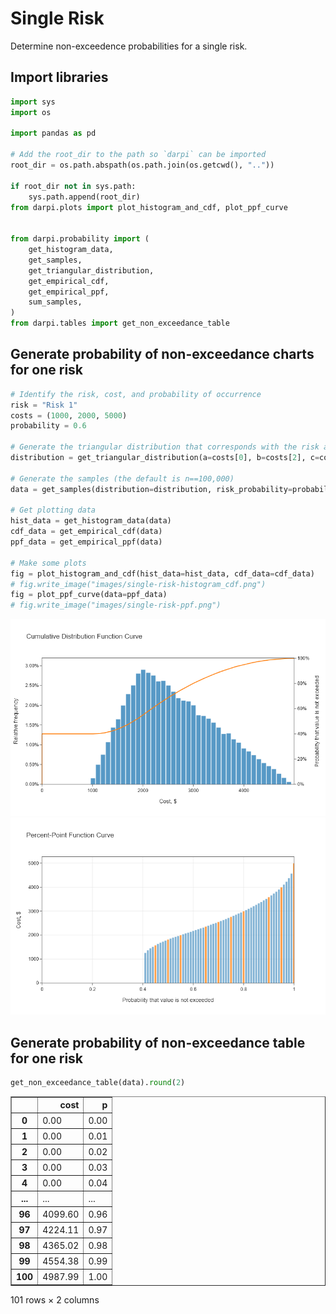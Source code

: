 # Single Risk

Determine non-exceedence probabilities for a single risk.

## Import libraries


```python
import sys
import os

import pandas as pd

# Add the root_dir to the path so `darpi` can be imported
root_dir = os.path.abspath(os.path.join(os.getcwd(), ".."))

if root_dir not in sys.path:
    sys.path.append(root_dir)
from darpi.plots import plot_histogram_and_cdf, plot_ppf_curve


from darpi.probability import (
    get_histogram_data,
    get_samples,
    get_triangular_distribution,
    get_empirical_cdf,
    get_empirical_ppf,
    sum_samples,
)
from darpi.tables import get_non_exceedance_table
```

## Generate probability of non-exceedance charts for one risk


```python
# Identify the risk, cost, and probability of occurrence
risk = "Risk 1"
costs = (1000, 2000, 5000)
probability = 0.6

# Generate the triangular distribution that corresponds with the risk above
distribution = get_triangular_distribution(a=costs[0], b=costs[2], c=costs[1])

# Generate the samples (the default is n==100,000)
data = get_samples(distribution=distribution, risk_probability=probability)

# Get plotting data
hist_data = get_histogram_data(data)
cdf_data = get_empirical_cdf(data)
ppf_data = get_empirical_ppf(data)

# Make some plots
fig = plot_histogram_and_cdf(hist_data=hist_data, cdf_data=cdf_data)
# fig.write_image("images/single-risk-histogram_cdf.png")
fig = plot_ppf_curve(data=ppf_data)
# fig.write_image("images/single-risk-ppf.png")
```

![histogram_cdf](images/single-risk-histogram_cdf.png)
![ppf](images/single-risk-ppf.png)


## Generate probability of non-exceedance table for one risk


```python
get_non_exceedance_table(data).round(2)
```




<div>
<style scoped>
    .dataframe tbody tr th:only-of-type {
        vertical-align: middle;
    }

    .dataframe tbody tr th {
        vertical-align: top;
    }

    .dataframe thead th {
        text-align: right;
    }
</style>
<table border="1" class="dataframe">
  <thead>
    <tr style="text-align: right;">
      <th></th>
      <th>cost</th>
      <th>p</th>
    </tr>
  </thead>
  <tbody>
    <tr>
      <th>0</th>
      <td>0.00</td>
      <td>0.00</td>
    </tr>
    <tr>
      <th>1</th>
      <td>0.00</td>
      <td>0.01</td>
    </tr>
    <tr>
      <th>2</th>
      <td>0.00</td>
      <td>0.02</td>
    </tr>
    <tr>
      <th>3</th>
      <td>0.00</td>
      <td>0.03</td>
    </tr>
    <tr>
      <th>4</th>
      <td>0.00</td>
      <td>0.04</td>
    </tr>
    <tr>
      <th>...</th>
      <td>...</td>
      <td>...</td>
    </tr>
    <tr>
      <th>96</th>
      <td>4099.60</td>
      <td>0.96</td>
    </tr>
    <tr>
      <th>97</th>
      <td>4224.11</td>
      <td>0.97</td>
    </tr>
    <tr>
      <th>98</th>
      <td>4365.02</td>
      <td>0.98</td>
    </tr>
    <tr>
      <th>99</th>
      <td>4554.38</td>
      <td>0.99</td>
    </tr>
    <tr>
      <th>100</th>
      <td>4987.99</td>
      <td>1.00</td>
    </tr>
  </tbody>
</table>
<p>101 rows × 2 columns</p>
</div>



